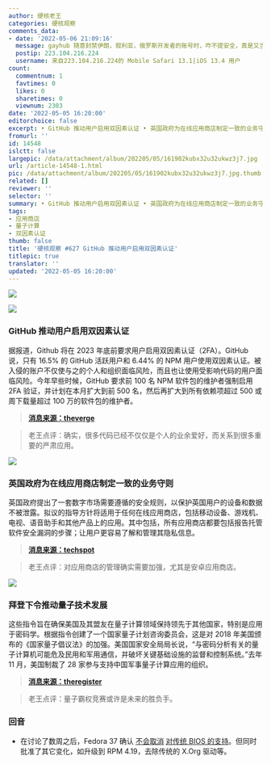 ```yaml
---
author: 硬核老王
categories: 硬核观察
comments_data:
- date: '2022-05-06 21:09:16'
  message: gayhub 随意封禁伊朗，叙利亚，俄罗斯开发者的账号时，咋不提安全，真是又当又立
  postip: 223.104.216.224
  username: 来自223.104.216.224的 Mobile Safari 13.1|iOS 13.4 用户
count:
  commentnum: 1
  favtimes: 0
  likes: 0
  sharetimes: 0
  viewnum: 2303
date: '2022-05-05 16:20:00'
editorchoice: false
excerpt: • GitHub 推动用户启用双因素认证 • 英国政府为在线应用商店制定一致的业务守则 • 拜登下令推动量子技术发展
fromurl: ''
id: 14548
islctt: false
largepic: /data/attachment/album/202205/05/161902kubx32u32ukwz3j7.jpg
url: /article-14548-1.html
pic: /data/attachment/album/202205/05/161902kubx32u32ukwz3j7.jpg.thumb.jpg
related: []
reviewer: ''
selector: ''
summary: • GitHub 推动用户启用双因素认证 • 英国政府为在线应用商店制定一致的业务守则 • 拜登下令推动量子技术发展
tags:
- 应用商店
- 量子计算
- 双因素认证
thumb: false
title: '硬核观察 #627 GitHub 推动用户启用双因素认证'
titlepic: true
translator: ''
updated: '2022-05-05 16:20:00'
---
```


![](/data/attachment/album/202205/05/161902kubx32u32ukwz3j7.jpg)


![](/data/attachment/album/202205/05/161913zv4tv43h8k2hv283.jpg)


### GitHub 推动用户启用双因素认证


据报道，Github 将在 2023 年底前要求用户启用双因素认证（2FA）。GitHub 说，只有 16.5% 的 GitHub 活跃用户和 6.44% 的 NPM 用户使用双因素认证。被入侵的账户不仅使与之的个人和组织面临风险，而且也让使用受影响代码的用户面临风险。今年早些时候，GitHub 要求前 100 名 NPM 软件包的维护者强制启用 2FA 验证，并计划在本月扩大到前 500 名，然后再扩大到所有依赖项超过 500 或周下载量超过 100 万的软件包的维护者。



> 
> **[消息来源：theverge](https://www.theverge.com/2022/5/4/23056799/github-contributors-2fa-two-factor-authentication-2023)**
> 
> 
> 



> 
> 老王点评：确实，很多代码已经不仅仅是个人的业余爱好，而关系到很多重要的严肃应用。
> 
> 
> 


![](/data/attachment/album/202205/05/161922a4h2uaslf82846yd.jpg)


### 英国政府为在线应用商店制定一致的业务守则


英国政府提出了一套数字市场需要遵循的安全规则，以保护英国用户的设备和数据不被泄露。拟议的指导方针将适用于任何在线应用商店，包括移动设备、游戏机、电视、语音助手和其他产品上的应用。其中包括，所有应用商店都要包括报告托管软件安全漏洞的步骤；让用户更容易了解和管理其隐私信息。



> 
> **[消息来源：techspot](https://www.techspot.com/news/94468-uk-government-proposes-code-practice-app-stores.html)**
> 
> 
> 



> 
> 老王点评：对应用商店的管理确实需要加强，尤其是安卓应用商店。
> 
> 
> 


![](/data/attachment/album/202205/05/161936zezn51p0hfnhf1e1.jpg)


### 拜登下令推动量子技术发展


这些指令旨在确保美国及其盟友在量子计算领域保持领先于其他国家，特别是应用于密码学。根据指令创建了一个国家量子计划咨询委员会，这是对 2018 年美国颁布的《国家量子倡议法》的加强。美国国家安全局局长说，“与密码分析有关的量子计算机可能危及民用和军用通信，并破坏关键基础设施的监督和控制系统。”去年 11 月，美国制裁了 28 家参与支持中国军事量子计算应用的组织。



> 
> **[消息来源：theregister](https://www.theregister.com/2022/05/05/us_quantum_initiatives/)**
> 
> 
> 



> 
> 老王点评：量子霸权竞赛或许是未来的胜负手。
> 
> 
> 


### 回音


* 在讨论了数周之后，Fedora 37 确认 [不会取消](https://www.phoronix.com/scan.php?page=news_item&px=Fedora-37-Keeps-Legacy-BIOS) [对传统 BIOS 的支持](/article-14439-1.html)。但同时批准了其它变化，如升级到 RPM 4.19，去除传统的 X.Org 驱动等。